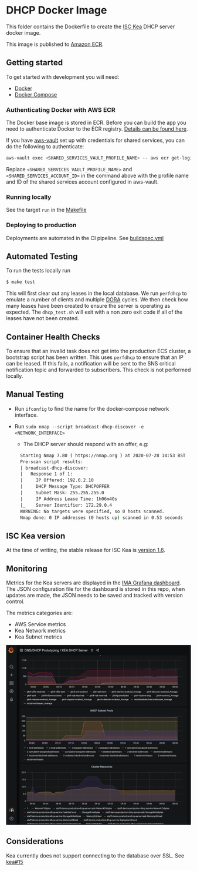 # DHCP Docker Image

This folder contains the Dockerfile to create the [ISC Kea](https://www.isc.org/kea/) DHCP server docker image.

This image is published to [Amazon ECR](https://aws.amazon.com/ecr/).

## Getting started

To get started with development you will need:

- [Docker](https://www.docker.com/)
- [Docker Compose](https://docs.docker.com/compose/)

### Authenticating Docker with AWS ECR

The Docker base image is stored in ECR. Before you can build the app you need to authenticate Docker to the ECR registry. [Details can be found here](https://docs.aws.amazon.com/AmazonECR/latest/userguide/Registries.html#registry_auth).

If you have  [aws-vault](https://github.com/99designs/aws-vault#installing) set up with credentials for shared services, you can do the following to authenticate:

```bash
aws-vault exec <SHARED_SERVICES_VAULT_PROFILE_NAME> -- aws ecr get-login-password --region eu-west-2 | docker login --username AWS --password-stdin <SHARED_SERVICES_ACCOUNT_ID>.dkr.ecr.eu-west-2.amazonaws.com
```
Replace `<SHARED_SERVICES_VAULT_PROFILE_NAME>` and `<SHARED_SERVICES_ACCOUNT_ID>` in the command above with the profile name and ID of the shared services account configured in aws-vault.

### Running locally

See the target `run` in the [Makefile](./Makefile)

### Deploying to production

Deployments are automated in the CI pipeline. See [buildspec.yml](./buildspec.yml)

## Automated Testing

To run the tests locally run

```bash
$ make test
```

This will first clear out any leases in the local database. We run `perfdhcp` to emulate a number of clients and multiple [DORA](https://en.wikipedia.org/wiki/Dynamic_Host_Configuration_Protocol#Operation) cycles. We then check how many leases have been created to ensure the server is operating as expected. The `dhcp_test.sh` will exit with a non zero exit code if all of the leases have not been created.

## Container Health Checks

To ensure that an invalid task does not get into the production ECS cluster, a bootstrap script has been written. This uses `perfdhcp` to ensure that an IP can be leased. If this fails, a notification will be sent to the SNS critical notification topic and forwarded to subscribers. This check is not performed locally.

## Manual Testing

- Run `ifconfig` to find the name for the docker-compose network interface.
- Run
  `sudo nmap --script broadcast-dhcp-discover -e <NETWORK_INTERFACE>`

  - The DHCP server should respond with an offer, e.g:

  ```bash
    Starting Nmap 7.80 ( https://nmap.org ) at 2020-07-28 14:53 BST
    Pre-scan script results:
    | broadcast-dhcp-discover:
    |   Response 1 of 1:
    |     IP Offered: 192.0.2.10
    |     DHCP Message Type: DHCPOFFER
    |     Subnet Mask: 255.255.255.0
    |     IP Address Lease Time: 1h06m40s
    |_    Server Identifier: 172.29.0.4
    WARNING: No targets were specified, so 0 hosts scanned.
    Nmap done: 0 IP addresses (0 hosts up) scanned in 0.53 seconds
  ```

## ISC Kea version

At the time of writing, the stable release for ISC Kea is [version 1.6](https://cloudsmith.io/~isc/repos/kea-1-6/packages/).

## Monitoring

Metrics for the Kea servers are displayed in the [IMA Grafana dashboard](https://github.com/ministryofjustice/staff-infrastructure-monitoring-config/blob/main/integrations/staff-device-dns-dhcp-infrastructure/dashboards/dhcp/dhcp_template.json).
The JSON configuration file for the dashboard is stored in this repo, when updates are made, the JSON needs to be saved and tracked with version control.

The metrics categories are:

  - AWS Service metrics
  - Kea Network metrics
  - Kea Subnet metrics

![Grafana Dashboard](./documentation/images/dashboard.png)

## Considerations

Kea currently does not support connecting to the database over SSL. See [kea#15](https://github.com/isc-projects/kea/pull/15)

